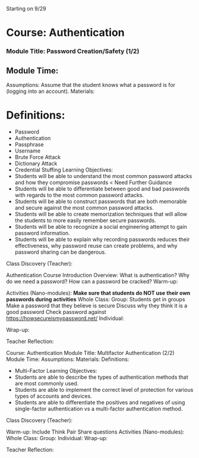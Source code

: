 Starting on 9/29

# Course: Authentication
### Module Title: Password Creation/Safety (1/2)
## Module Time:
Assumptions: Assume that the student knows what a password is for (logging into an account).
Materials:
# Definitions:
* Password
* Authentication
* Passphrase
* Username
* Brute Force Attack
* Dictionary Attack
* Credential Stuffing
Learning Objectives:
* Students will be able to understand the most common password attacks and how they compromise passwords < Need Further Guidance
* Students will be able to differentiate between good and bad passwords with regards to the most common password attacks. 
* Students will be able to construct passwords that are both memorable and secure against the most common password attacks.
* Students will be able to create memorization techniques that will allow the students to more easily remember secure passwords. 
* Students will be able to recognize a social engineering attempt to gain password information.
* Students will be able to explain why recording passwords reduces their effectiveness, why password reuse can create problems, and why password sharing can be dangerous.

Class Discovery (Teacher):

Authentication Course Introduction Overview:
    What is authentication?
    Why do we need a password?
    How can a password be cracked?
Warm-up:
    
Activities (Nano-modules):
    **Make sure that students do NOT use their own passwords during activities**
    Whole Class:
    Group:
        Students get in groups
        Make a password that they believe is secure
        Discuss why they think it is a good password
        Check password against https://howsecureismypassword.net/
    Individual: 
        
Wrap-up:

Teacher Reflection:


Course: Authentication
Module Title: Multifactor Authentication (2/2)
Module Time:
Assumptions:
Materials:
Definitions:
* Multi-Factor
Learning Objectives:
* Students are able to describe the types of authentication methods that are most commonly used.
* Students are able to implement the correct level of protection for various types of accounts and devices.
* Students are able to differentiate the positives and negatives of using single-factor authentication vs a multi-factor authentication method.

Class Discovery (Teacher):

Warm-up:
Include Think Pair Share questions
Activities (Nano-modules):
Whole Class:
Group:
Individual:
Wrap-up:

Teacher Reflection:
